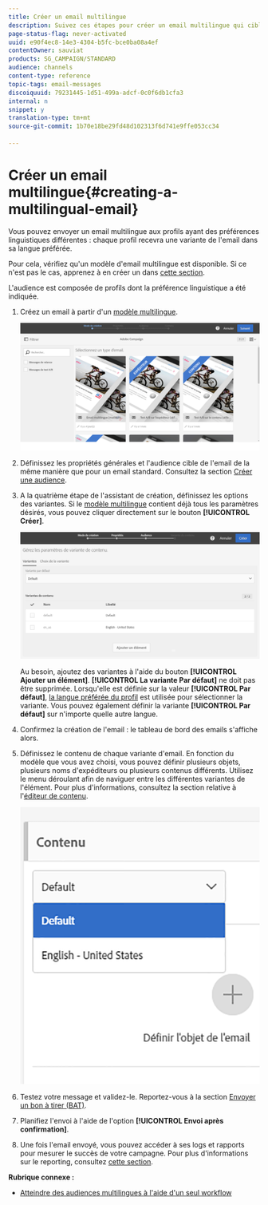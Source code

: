 ```yaml
---
title: Créer un email multilingue
description: Suivez ces étapes pour créer un email multilingue qui cible des destinataires avec des préférences linguistiques différentes.
page-status-flag: never-activated
uuid: e90f4ec8-14e3-4304-b5fc-bce0ba08a4ef
contentOwner: sauviat
products: SG_CAMPAIGN/STANDARD
audience: channels
content-type: reference
topic-tags: email-messages
discoiquuid: 79231445-1d51-499a-adcf-0c0f6db1cfa3
internal: n
snippet: y
translation-type: tm+mt
source-git-commit: 1b70e18be29fd48d102313f6d741e9ffe053cc34

---
```



# Créer un email multilingue{#creating-a-multilingual-email}

Vous pouvez envoyer un email multilingue aux profils ayant des préférences linguistiques différentes : chaque profil recevra une variante de l'email dans sa langue préférée.

Pour cela, vérifiez qu'un modèle d'email multilingue est disponible. Si ce n'est pas le cas, apprenez à en créer un dans [cette section](../../start/using/creating-a-multilingual-template.md).

L'audience est composée de profils dont la préférence linguistique a été indiquée.

1. Créez un email à partir d'un [modèle multilingue](../../start/using/creating-a-multilingual-template.md).

   ![](assets/multi_create1.png)

1. Définissez les propriétés générales et l'audience cible de l'email de la même manière que pour un email standard. Consultez la section [Créer une audience](../../audiences/using/creating-audiences.md).
1. A la quatrième étape de l'assistant de création, définissez les options des variantes. Si le [modèle multilingue](../../start/using/creating-a-multilingual-template.md) contient déjà tous les paramètres désirés, vous pouvez cliquer directement sur le bouton **[!UICONTROL Créer]**.

   ![](assets/multi_create4.png)

   Au besoin, ajoutez des variantes à l'aide du bouton **[!UICONTROL Ajouter un élément]**. **[!UICONTROL La variante Par défaut]** ne doit pas être supprimée. Lorsqu'elle est définie sur la valeur **[!UICONTROL Par défaut]**, [la langue préférée du profil](../../audiences/using/creating-profiles.md) est utilisée pour sélectionner la variante. Vous pouvez également définir la variante **[!UICONTROL Par défaut]** sur n'importe quelle autre langue.

1. Confirmez la création de l'email : le tableau de bord des emails s'affiche alors.
1. Définissez le contenu de chaque variante d'email. En fonction du modèle que vous avez choisi, vous pouvez définir plusieurs objets, plusieurs noms d'expéditeurs ou plusieurs contenus différents. Utilisez le menu déroulant afin de naviguer entre les différentes variantes de l'élément. Pour plus d'informations, consultez la section relative à l'[éditeur de contenu](../../designing/using/designing-content-in-adobe-campaign.md).

   ![](assets/multi_selectcontent.png)

1. Testez votre message et validez-le. Reportez-vous à la section [Envoyer un bon à tirer (BAT)](../../sending/using/managing-test-profiles-and-sending-proofs.md#sending-proofs).
1. Planifiez l'envoi à l'aide de l'option **[!UICONTROL Envoi après confirmation]**.
1. Une fois l'email envoyé, vous pouvez accéder à ses logs et rapports pour mesurer le succès de votre campagne. Pour plus d'informations sur le reporting, consultez [cette section](../../reporting/using/about-dynamic-reports.md).

**Rubrique connexe :**

* [Atteindre des audiences multilingues à l'aide d'un seul workflow](https://helpx.adobe.com/campaign/kb/simplify-campaign-management.html#Engageyourcustomersateverystep)
